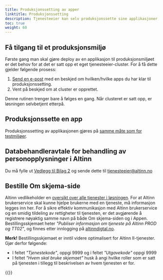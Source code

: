 ```yaml
---
title: Produksjonssetting av apper
linktitle: Produksjonssetting
description: Tjenesteeier kan selv produksjonssette sine applikasjoner, og gjøre vedlikehold av kode og avhengigheter.
toc: true
weight: 60
---
```


## Få tilgang til et produksjonsmiljø

Første gang man skal gjøre deploy av en applikasjon til produksjonsmiljøet er det behov for at det er satt opp et eget tjenesteeier-cluster.
For å få dette gjelder følgende prosess:

1. [Send en e-post](mailto:tjenesteeier@digdir.no) med en beskjed om hvilken/hvilke apps du har klar til produksjonssetting.
2. Vent på beskjed om at cluster er opprettet.

Denne rutinen trenger bare å følges en gang. Når clusteret er satt opp, er løsningen selvbetjent etterpå.

## Produksjonssette en app

Produksjonssetting av applikasjonen gjøres på [samme måte som for testmiljøer](/nb/app/testing/deploy).

## Databehandleravtale for behandling av personopplysninger i Altinn

Du må fylle ut [Vedlegg til Bilag 2](https://www.altinndigital.no/globalassets/samarbeidsavtale-bilag-2.---vedlegg-1.xlsx) og sende dette til tjenesteeier@altinn.no

## Bestille Om skjema-side

Altinn vedlikeholder en [oversikt over alle tjenester i løsningen](https://www.altinn.no/skjemaoversikt/). For at Altinn brukerservice skal kunne hjelpe brukerne med en tjeneste, må informasjon legges inn her. For å sikre effektiv kommunikasjon med Altinn brukerservice og en smidig tildeling av rettigheter til tjenesten, er det avgjørende å registrere nøyaktig samme navn på både Om skjema-siden og i Appen. Bestillingsskjemaet heter _"Publiser informasjon om tjeneste på Altinn PROD og TT02"_, og finnes etter innlogging på [altinndigtal.no](https://altinndigital.no).


**Merk!** Bestillingsskjemaet er inntil videre optimalisert for Altinn II-tjenester. Gjør derfor følgende:

- I feltet _"Tjenestekode"_, oppgi 9999 og i feltet _"Utgavekode"_ oppgi 9999
- I feltet _"Hvem skal bruke skjemaet"_ husk å angi hvilke roller som er satt på tjenesten i tillegg til beskrivelsen av hvem tjenesten er for.

{{<children />}}
